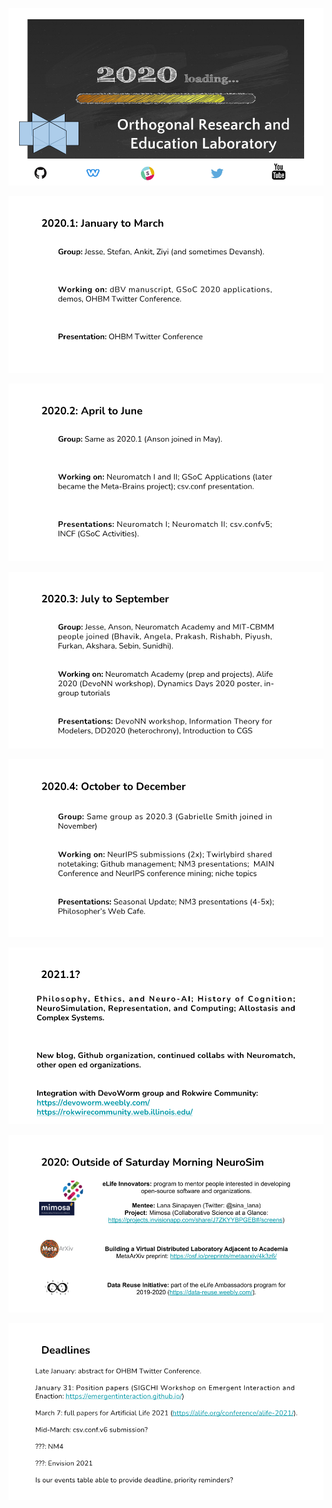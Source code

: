 <P>
<CENTER>
  <IMG SRC = "https://github.com/Orthogonal-Research-Lab/Proposals/blob/master/Summary%20for%202020/Slides/Slide1.png">
    </CENTER>
</P>
<P>
<CENTER>
  <IMG SRC = "https://github.com/Orthogonal-Research-Lab/Proposals/blob/master/Summary%20for%202020/Slides/Slide2.png">
    </CENTER>
</P>
<P>
<CENTER>
  <IMG SRC = "https://github.com/Orthogonal-Research-Lab/Proposals/blob/master/Summary%20for%202020/Slides/Slide3.png">
    </CENTER>
</P>
<P>
<CENTER>
  <IMG SRC = "https://github.com/Orthogonal-Research-Lab/Proposals/blob/master/Summary%20for%202020/Slides/Slide4.png">
    </CENTER>
</P>
<P>
<CENTER>
  <IMG SRC = "https://github.com/Orthogonal-Research-Lab/Proposals/blob/master/Summary%20for%202020/Slides/Slide5.png">
    </CENTER>
</P>
<P>
<CENTER>
  <IMG SRC = "https://github.com/Orthogonal-Research-Lab/Proposals/blob/master/Summary%20for%202020/Slides/Slide6.png">
    </CENTER>
</P>
<P>
<CENTER>
  <IMG SRC = "https://github.com/Orthogonal-Research-Lab/Proposals/blob/master/Summary%20for%202020/Slides/Slide-6-5.png">
    </CENTER>
</P>
<P>
<CENTER>
  <IMG SRC = "https://github.com/Orthogonal-Research-Lab/Proposals/blob/master/Summary%20for%202020/Slides/Slide7.png">
    </CENTER>
</P>
